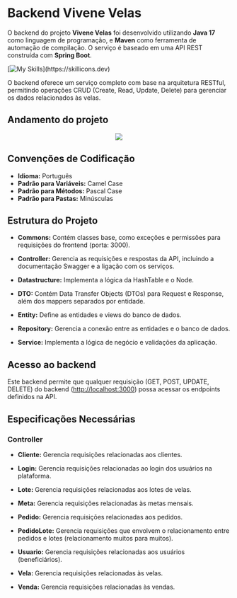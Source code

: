 # Backend Vivene Velas

O backend do projeto **Vivene Velas** foi desenvolvido utilizando **Java 17** como linguagem de programação, e **Maven** como ferramenta de automação de compilação. O serviço é baseado em uma API REST construída com **Spring Boot**.
 
[![My Skills](https://skillicons.dev/icons?i=java,maven,spring,)](https://skillicons.dev)

O backend oferece um serviço completo com base na arquitetura RESTful, permitindo operações CRUD (Create, Read, Update, Delete) para gerenciar os dados relacionados às velas.

## Andamento do projeto

<p align = "center">
<img src="https://img.shields.io/static/v1?label=STATUS&message=EM%20ANDAMENTO&color=yellow&style=for-the-badge"/>
</p>

## Convenções de Codificação

- **Idioma:** Português
- **Padrão para Variáveis:** Camel Case
- **Padrão para Métodos:** Pascal Case
- **Padrão para Pastas:** Minúsculas

## Estrutura do Projeto

- **Commons:** Contém classes base, como exceções e permissões para requisições do frontend (porta: 3000).

- **Controller:** Gerencia as requisições e respostas da API, incluindo a documentação Swagger e a ligação com os serviços.

- **Datastructure:** Implementa a lógica da HashTable e o Node.

- **DTO:** Contém Data Transfer Objects (DTOs) para Request e Response, além dos mappers separados por entidade.

- **Entity:** Define as entidades e views do banco de dados.

- **Repository:** Gerencia a conexão entre as entidades e o banco de dados.

- **Service:** Implementa a lógica de negócio e validações da aplicação.

## Acesso ao backend

Este backend permite que qualquer requisição (GET, POST, UPDATE, DELETE) do backend ([http://localhost:3000](http://localhost:3000)) possa acessar os endpoints definidos na API.

## Especificações Necessárias

### Controller

- **Cliente:**  Gerencia requisições relacionadas aos clientes.

- **Login:** Gerencia requisições relacionadas ao login dos usuários na plataforma.

- **Lote:** Gerencia requisições relacionadas aos lotes de velas.

- **Meta:** Gerencia requisições relacionadas às metas mensais.

- **Pedido:** Gerencia requisições relacionadas aos pedidos.

- **PedidoLote:** Gerencia requisições que envolvem o relacionamento entre pedidos e lotes (relacionamento muitos para muitos).

- **Usuario:** Gerencia requisições relacionadas aos usuários (beneficiários).

- **Vela:** Gerencia requisições relacionadas às velas.

- **Venda:** Gerencia requisições relacionadas às vendas.
